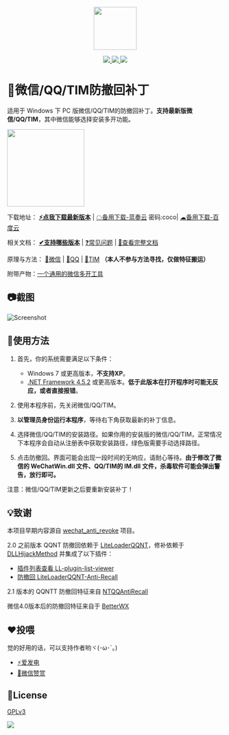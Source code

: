 
<p align="center">
	<a><img width="100px" src="https://raw.githubusercontent.com/huiyadanli/RevokeMsgPatcher/master/Images/logo.png"/></a>
</p>
<p align="center">
	<a href="https://www.microsoft.com/download/details.aspx?id=30653">
		<img src="https://img.shields.io/badge/platform-windows-lightgrey.svg?style=flat-square"/>
	</a>
	<a href="https://github.com/huiyadanli/RevokeMsgPatcher/releases">
		<img src="https://img.shields.io/github/downloads/huiyadanli/RevokeMsgPatcher/total.svg?style=flat-square"/>
	</a>
	<a href="https://ci.appveyor.com/project/huiyadanli/RevokeMsgPatcher">
		<img src="https://img.shields.io/appveyor/ci/huiyadanli/RevokeMsgPatcher.svg?style=flat-square"/>
	</a>
</p>

# 👀微信/QQ/TIM防撤回补丁
适用于 Windows 下 PC 版微信/QQ/TIM的防撤回补丁。**支持最新版微信/QQ/TIM**，其中微信能够选择安装多开功能。

<img width="180px" src="https://raw.githubusercontent.com/huiyadanli/RevokeMsgPatcher/master/Images/revoke.jpg"/>

下载地址：
**[⚡️点我下载最新版本](https://github.com/huiyadanli/RevokeMsgPatcher/releases/download/2.1/RevokeMsgPatcher.v2.1.zip)** |
[☁备用下载-蓝奏云](https://wwmy.lanzouq.com/b0fot7dpe)  密码:coco| 
[☁备用下载-百度云](https://pan.baidu.com/s/15ilr78t8F1-VW8eUZSkr_Q?pwd=3rrj) 

相关文档：
**[✔支持哪些版本](https://github.com/huiyadanli/RevokeMsgPatcher/wiki/%E7%89%88%E6%9C%AC%E6%94%AF%E6%8C%81)** | 
[❓常见问题](https://github.com/huiyadanli/RevokeMsgPatcher/wiki#%E5%B8%B8%E8%A7%81%E9%97%AE%E9%A2%98) | 
[📖查看完整文档](https://github.com/huiyadanli/RevokeMsgPatcher/wiki)

原理与方法：
[📗微信](https://github.com/huiyadanli/RevokeMsgPatcher/wiki/%E5%BE%AE%E4%BF%A1%E9%98%B2%E6%92%A4%E5%9B%9E%E4%B8%8E%E5%A4%9A%E5%BC%80%E6%95%99%E7%A8%8B) |
[📕QQ](https://github.com/huiyadanli/RevokeMsgPatcher/wiki/QQ%E6%88%96TIM%E9%98%B2%E6%92%A4%E5%9B%9E%E6%95%99%E7%A8%8B) |
[📘TIM](https://github.com/huiyadanli/RevokeMsgPatcher/wiki/QQ%E6%88%96TIM%E9%98%B2%E6%92%A4%E5%9B%9E%E6%95%99%E7%A8%8B)
**（本人不参与方法寻找，仅做特征搬运）**

附带产物：[一个通用的微信多开工具](https://github.com/huiyadanli/RevokeMsgPatcher/tree/master/RevokeMsgPatcher.MultiInstance)

## 📷截图
![Screenshot](https://raw.githubusercontent.com/huiyadanli/RevokeMsgPatcher/master/Images/screenshot.png)

## 🔨使用方法

1. 首先，你的系统需要满足以下条件：

    * Windows 7 或更高版本，**不支持XP**。
    * [.NET Framework 4.5.2](https://www.microsoft.com/en-us/download/details.aspx?id=42642) 或更高版本。**低于此版本在打开程序时可能无反应，或者直接报错**。

2. 使用本程序前，先关闭微信/QQ/TIM。

3. **以管理员身份运行本程序**，等待右下角获取最新的补丁信息。

4. 选择微信/QQ/TIM的安装路径。如果你用的安装版的微信/QQ/TIM，正常情况下本程序会自动从注册表中获取安装路径，绿色版需要手动选择路径。

5. 点击防撤回。界面可能会出现一段时间的无响应，请耐心等待。**由于修改了微信的 WeChatWin.dll 文件、QQ/TIM的 IM.dll 文件，杀毒软件可能会弹出警告，放行即可。**

注意：微信/QQ/TIM更新之后要重新安装补丁！

## 💡致谢

本项目早期内容源自 [wechat_anti_revoke](https://github.com/36huo/wechat_anti_revoke) 项目。

2.0 之前版本 QQNT 防撤回依赖于 [LiteLoaderQQNT](https://github.com/LiteLoaderQQNT/LiteLoaderQQNT)，修补依赖于 [DLLHijackMethod](https://github.com/LiteLoaderQQNT/QQNTFileVerifyPatch/tree/DLLHijackMethod) 并集成了以下插件：

* [插件列表查看 LL-plugin-list-viewer](https://github.com/ltxhhz/LL-plugin-list-viewer)
* [防撤回 LiteLoaderQQNT-Anti-Recall](https://github.com/xh321/LiteLoaderQQNT-Anti-Recall)

2.1 版本的 QQNTT 防撤回特征来自 [NTQQAntiRecall]( https://github.com/NapNeko/NTQQAntiRecall)

微信4.0版本后的防撤回特征来自于 [BetterWX](https://github.com/zetaloop/BetterWX)

## ❤️投喂

觉的好用的话，可以支持作者哟ヾ(･ω･`｡) 
* [⚡爱发电](https://afdian.com/@huiyadanli)
* [🍚微信赞赏](https://github.com/huiyadanli/huiyadanli/blob/master/DONATE.md)

## 📄License
[GPLv3](https://github.com/huiyadanli/RevokeMsgPatcher/blob/master/LICENSE)

![](https://raw.githubusercontent.com/huiyadanli/RevokeMsgPatcher/master/Images/give_a_star.png)
